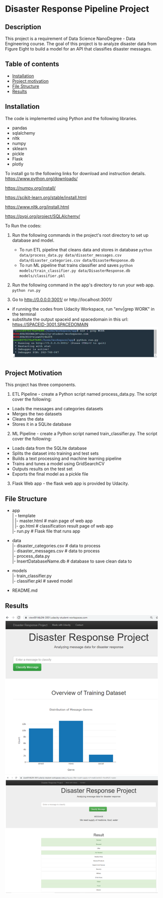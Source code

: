 # Disaster Response Pipeline Project

## Description

This project is a requirement of Data Science NanoDegree - Data Engineering course. The goal of this project is to analyze disaster data from Figure Eight to build a model for an API that classifies disaster messages. 

## Table of contents

- [Installation](#installation)
- [Project motivation](#project-motivation)
- [File Structure](#file-structure)
- [Results](#results)

## Installation

The code is implemented using Python and the following libraries. 
- pandas
- sqlalchemy
- nltk 
- numpy
- sklearn
- pickle 
- Flask 
- plotly

To install go to the following links for download and instruction details.
https://www.python.org/downloads/

https://numpy.org/install/

https://scikit-learn.org/stable/install.html

https://www.nltk.org/install.html

https://pypi.org/project/SQLAlchemy/

To Run the codes: 

1. Run the following commands in the project's root directory to set up database and model.

    - To run ETL pipeline that cleans data and stores in database
        `python data/process_data.py data/disaster_messages.csv data/disaster_categories.csv data/DisasterResponse.db`
    - To run ML pipeline that trains classifier and saves
        `python models/train_classifier.py data/DisasterResponse.db models/classifier.pkl`

2. Run the following command in the app's directory to run your web app.
    `python run.py`

3. Go to http://0.0.0.0:3001/ or http://localhost:3001/
- if running the codes from Udacity Workspace, run "env|grep WORK" in the terminal
- substitute the output spaceid and spacedomain in this url: https://SPACEID-3001.SPACEDOMAIN
![ScreenShot](https://github.com/lovelinarichter/DisasterResponsePipeline/blob/master/run%20image.PNG)


## Project Motivation

This project has three components. 
1. ETL Pipeline - create a Python script named process_data.py. The script cover the following:
- Loads the messages and categories datasets
- Merges the two datasets
- Cleans the data
- Stores it in a SQLite database

2. ML Pipeline - create a Python script named train_classifier.py. The script cover the following:
- Loads data from the SQLite database
- Splits the dataset into training and test sets
- Builds a text processing and machine learning pipeline
- Trains and tunes a model using GridSearchCV
- Outputs results on the test set
- Exports the final model as a pickle file

3. Flask Web app - the flask web app is provided by Udacity. 

## File Structure
- app <br />
| - template <br />
| |- master.html  # main page of web app <br />
| |- go.html  # classification result page of web app <br />
|- run.py  # Flask file that runs app <br />

- data <br />
|- disaster_categories.csv  # data to process <br />
|- disaster_messages.csv  # data to process <br />
|- process_data.py <br />
|- InsertDatabaseName.db   # database to save clean data to <br />

- models <br />
|- train_classifier.py <br />
|- classifier.pkl  # saved model <br />

- README.md

## Results
![ScreenShot](https://github.com/lovelinarichter/DisasterResponsePipeline/blob/master/output%20chart.PNG)
![ScreenShot](https://github.com/lovelinarichter/DisasterResponsePipeline/blob/master/analyze%20message.PNG)
